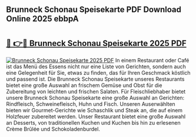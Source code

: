 ## Brunneck Schonau Speisekarte PDF Download Online 2025 ebbpA

# <h2><a href="http://gc7z3u.nevu.top/?p=Brunneck+Schonau+Speisekarte">🔗 👉🔴 Brunneck Schonau Speisekarte 2025 PDF</a></h2>

[![Brunneck Schonau Speisekarte 2025 PDF](https://i.imgur.com/dBaPXMq.png)](http://gc7z3u.nevu.top/?p=Brunneck+Schonau+Speisekarte)
In einem Restaurant oder Café ist das Menü des Essens nicht nur eine Liste von Gerichten, sondern auch eine Gelegenheit für Sie, etwas zu finden, das für Ihren Geschmack köstlich und passend ist. Die Brunneck Schonau Speisekarte unseres Restaurants bietet eine große Auswahl an frischem Gemüse und Obst für die Zubereitung von leichten und frischen Salaten. Für Fleischliebhaber bietet unsere Brunneck Schonau Speisekarte eine große Auswahl an Gerichten: Rindfleisch, Schweinefleisch, Huhn und Fisch. Unseren Auserwählten bieten wir Gourmet-Gerichte wie Schaschlik und Steak an, die auf einem Holzfeuer zubereitet werden. Unser Restaurant bietet eine große Auswahl an Desserts, von traditionellen Kuchen und Kuchen bis hin zu erlesenen Crème Brûlée und Schokoladenburdel.
